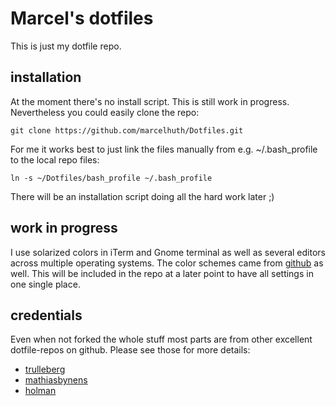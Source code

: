# Marcel's dotfiles
This is just my dotfile repo.

## installation
At the moment there's no install script. This is still work in progress.
Nevertheless you could easily clone the repo:
```
git clone https://github.com/marcelhuth/Dotfiles.git
```
For me it works best to just link the files manually from e.g. ~/.bash_profile
to the local repo files:
```
ln -s ~/Dotfiles/bash_profile ~/.bash_profile
```
There will be an installation script doing all the hard work later ;)
## work in progress
I use solarized colors in iTerm and Gnome terminal as well as several editors across multiple operating systems. The color schemes came from [github](https://github.com/altercation/solarized) as well. This will be included in the repo at a later point to have all settings in one single place.
## credentials
Even when not forked the whole stuff most parts are from other excellent
dotfile-repos on github. Please see those for more details:

- [trulleberg](https://github.com/trulleberg/Dotfiles)
- [mathiasbynens](https://github.com/mathiasbynens/dotfiles)
- [holman](https://github.com/holman/dotfiles)
